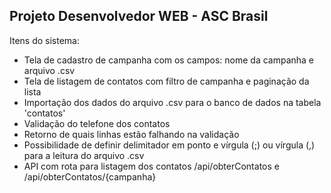 ## Projeto Desenvolvedor WEB - ASC Brasil

Itens do sistema:

- Tela de cadastro de campanha com os campos: nome da campanha e arquivo .csv
- Tela de listagem de contatos com filtro de campanha e paginação da lista
- Importação dos dados do arquivo .csv para o banco de dados na tabela 'contatos'
- Validação do telefone dos contatos
- Retorno de quais linhas estão falhando na validação
- Possibilidade de definir delimitador em ponto e vírgula (;) ou vírgula (,) para a leitura do arquivo .csv
- API com rota para listagem dos contatos /api/obterContatos e /api/obterContatos/{campanha}
